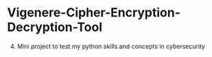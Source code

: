 # Vigenere-Cipher-Encryption-Decryption-Tool
4. Mini project to test my python skills and concepts in cybersecurity
